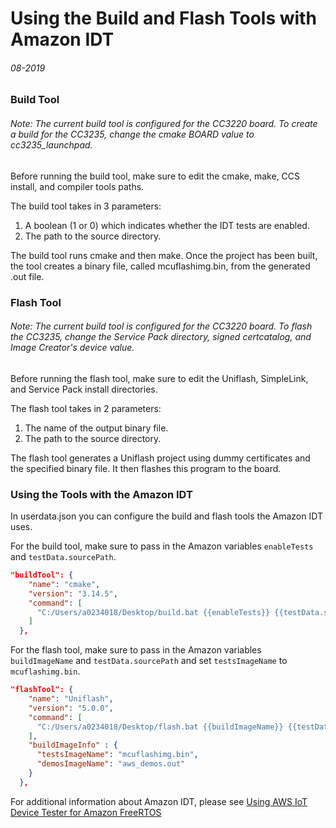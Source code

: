 # Using the Build and Flash Tools with Amazon IDT
###### 08-2019

### Build Tool
###### Note: The current build tool is configured for the CC3220 board. To create a build for the CC3235, change the cmake BOARD value to cc3235_launchpad.
Before running the build tool, make sure to edit the cmake, make, CCS install, and compiler tools paths.

The build tool takes in 3 parameters:
1. A boolean (1 or 0) which indicates whether the IDT tests are enabled.
2. The path to the source directory.

The build tool runs cmake and then make.
Once the project has been built, the tool creates a binary file, called mcuflashimg.bin, from the generated .out file.


### Flash Tool
###### Note: The current build tool is configured for the CC3220 board. To flash the CC3235, change the Service Pack directory, signed certcatalog, and Image Creator's device value.
Before running the flash tool, make sure to edit the Uniflash, SimpleLink, and Service Pack install directories.

The flash tool takes in 2 parameters:
1. The name of the output binary file.
2. The path to the source directory.

The flash tool generates a Uniflash project using dummy certificates and the specified binary file. It then flashes this program to the board.


### Using the Tools with the Amazon IDT
In userdata.json you can configure the build and flash tools the Amazon IDT uses.

For the build tool, make sure to pass in the Amazon variables `enableTests` and `testData.sourcePath`.  
```json
"buildTool": {
    "name": "cmake",
    "version": "3.14.5",
    "command": [
      "C:/Users/a0234018/Desktop/build.bat {{enableTests}} {{testData.sourcePath}}"
    ]
  },
```
For the flash tool, make sure to pass in the Amazon variables `buildImageName` and `testData.sourcePath` and set `testsImageName` to `mcuflashimg.bin`.
```json
"flashTool": {
    "name": "Uniflash",
    "version": "5.0.0",
    "command": [
      "C:/Users/a0234018/Desktop/flash.bat {{buildImageName}} {{testData.sourcePath}}"
    ],
    "buildImageInfo" : {
      "testsImageName": "mcuflashimg.bin",
      "demosImageName": "aws_demos.out"
    }
  },
```

For additional information about Amazon IDT, please see [Using AWS IoT Device Tester for Amazon FreeRTOS](https://docs.aws.amazon.com/freertos/latest/userguide/device-tester-for-freertos-ug.html)